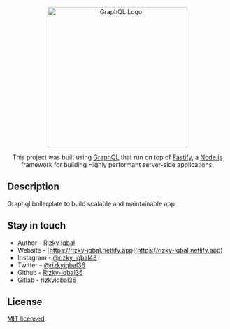 <p align="center">
  <a href="https://graphql.org/" target="blank"><img src="https://upload.wikimedia.org/wikipedia/commons/thumb/1/17/GraphQL_Logo.svg/1200px-GraphQL_Logo.svg.png" width="320" alt="GraphQL Logo" /></a>
</p>

  <p align="center">This project was built using <a href="https://graphql.org/" target="_blank">GraphQL</a> that run on top of <a href="https://www.fastify.io/" target="_blank">Fastify</a>, a <a href="http://nodejs.org" target="_blank">Node.js</a> framework for building Highly performant server-side applications.</p>


## Description

Graphql boilerplate to build scalable and maintainable app

## Stay in touch

- Author - [Rizky Iqbal](mailto:rizkiiqbal36@gmail.com)
- Website - [https://rizky-iqbal.netlify.app](https://rizky-iqbal.netlify.app)
- Instagram - [@rizky_iqbal48](https://www.instagram.com/rizky_iqbal48)
- Twitter - [@rizkyiqbal36](https://www.twitter.com/rizkyiqbal36)
- Github - [Rizky-Iqbal36](https://github.com/Rizky-Iqbal36)
- Gitlab - [rizkyiqbal36](https://gitlab.com/rizkyiqbal36)

## License

[MIT licensed](LICENSE).

